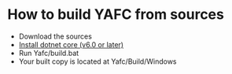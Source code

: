 # How to build YAFC from sources

- Download the sources
- [Install dotnet core (v6.0 or later)](https://dotnet.microsoft.com/download)
- Run Yafc/build.bat
- Your built copy is located at Yafc/Build/Windows